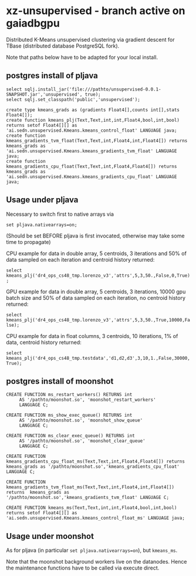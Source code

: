 # xz-unsupervised - branch active on gaiadbgpu

Distributed K-Means unsupervised clustering via gradient descent for TBase (distributed database PostgreSQL fork).

Note that paths below have to be adapted for your local install.


## postgres install of pljava 
```
select sqlj.install_jar('file:///pathto/unsupervised-0.0.1-SNAPSHOT.jar','unsupervised', true);
select sqlj.set_classpath('public','unsupervised');

create type kmeans_grads as (gradients Float4[],counts int[],stats Float4[]);
create function kmeans_plj(Text,Text,int,int,Float4,bool,int,bool) returns setof Float4[][] as 'ai.sedn.unsupervised.Kmeans.kmeans_control_float' LANGUAGE java;
create function kmeans_gradients_tvm_float(Text,Text,int,Float4,int,Float4[]) returns  kmeans_grads as 'ai.sedn.unsupervised.Kmeans.kmeans_gradients_tvm_float' LANGUAGE java;
create function kmeans_gradients_cpu_float(Text,Text,int,Float4,Float4[]) returns kmeans_grads as 'ai.sedn.unsupervised.Kmeans.kmeans_gradients_cpu_float' LANGUAGE java;
```
## Usage under pljava

Necessary to switch first to native arrays via
```
set pljava.nativearrays=on;
```
(Should be set BEFORE pljava is first invocated, otherwise may take some time to propagate)

CPU example for data in double array, 5 centroids, 3 iterations and 50% of data sampled on each iteration and centroid history returned: 

`select kmeans_plj('dr4_ops_cs48_tmp.lorenzo_v3','attrs',5,3,50.,False,0,True);`

GPU example for data in double array, 5 centroids, 3 iterations, 10000 gpu batch size and 50% of data sampled on each iteration, no centroid history returned: 

`select kmeans_plj('dr4_ops_cs48_tmp.lorenzo_v3','attrs',5,3,50.,True,10000,False);`

CPU example for data in float columns, 3 centroids, 10 iterations, 1% of data, centroid history returned:

`select kmeans_plj('dr4_ops_cs48_tmp.testdata','d1,d2,d3',3,10,1.,False,30000,True);`

## postgres install of moonshot
```
CREATE FUNCTION ms_restart_workers() RETURNS int
     AS '/pathto/moonshot.so', 'moonshot_restart_workers'
     LANGUAGE C;

CREATE FUNCTION ms_show_exec_queue() RETURNS int
     AS '/pathto/moonshot.so', 'moonshot_show_queue'
     LANGUAGE C;

CREATE FUNCTION ms_clear_exec_queue() RETURNS int
     AS '/pathto/moonshot.so', 'moonshot_clear_queue'
     LANGUAGE C;

CREATE FUNCTION kmeans_gradients_cpu_float_ms(Text,Text,int,Float4,Float4[]) returns  kmeans_grads as '/pathto/moonshot.so','kmeans_gradients_cpu_float' LANGUAGE C;

CREATE FUNCTION kmeans_gradients_tvm_float_ms(Text,Text,int,Float4,int,Float4[]) returns  kmeans_grads as '/pathto/moonshot.so','kmeans_gradients_tvm_float' LANGUAGE C;

CREATE FUNCTION kmeans_ms(Text,Text,int,int,Float4,bool,int,bool) returns setof Float4[][] as 'ai.sedn.unsupervised.Kmeans.kmeans_control_float_ms' LANGUAGE java;
```
## Usage under moonshot
As for pljava (in particular `set pljava.nativearrays=on`), but `kmeans_ms`. 

Note that the moonshot background workers live on the datanodes. Hence the maintenance functions have to be called via execute direct.
